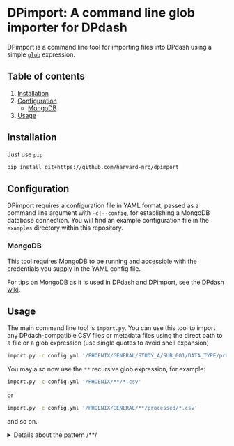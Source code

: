 DPimport: A command line glob importer for DPdash
=================================================
DPimport is a command line tool for importing files into DPdash using a
simple [`glob`](https://en.wikipedia.org/wiki/Glob_(programming)) expression.

## Table of contents
1. [Installation](#installation)
2. [Configuration](#configuration)
   - [MongoDB](#mongodb)
3. [Usage](#usage)

## Installation
Just use `pip`

```bash
pip install git+https://github.com/harvard-nrg/dpimport
```

## Configuration
DPimport requires a configuration file in YAML format, passed as a command
line argument with `-c|--config`, for establishing a MongoDB database 
connection. You will find an example configuration file in the `examples` 
directory within this repository.

### MongoDB

This tool requires MongoDB to be running and accessible with the credentials you
supply in the YAML config file.

For tips on MongoDB as it is used in DPdash and DPimport, see 
[the DPdash wiki](https://github.com/PREDICT-DPACC/dpdash/wiki/MongoDB-Tips).

## Usage
The main command line tool is `import.py`. You can use this tool to import any
DPdash-compatible CSV files or metadata files using the direct path to a file 
or a glob expression (use single quotes to avoid shell expansion)

```bash
import.py -c config.yml '/PHOENIX/GENERAL/STUDY_A/SUB_001/DATA_TYPE/processed/*.csv'
```

You may also now use the `**` recursive glob expression, for example:

```bash
import.py -c config.yml '/PHOENIX/**/*.csv'
```

or

```bash
import.py -c config.yml '/PHOENIX/GENERAL/**/processed/*.csv'
```

and so on.

<details>
<summary>Details about the pattern /**/</summary>
<br>

`directory/*/*.csv` matches only `directory/[subdirectory]/[filename].csv`. With a [recursive glob pattern](https://docs.python.org/3/library/glob.html#glob.glob), `directory/**/*.csv` will additionally match:

* `directory/[filename].csv` (no subdirectory)
* `directory/[subdirectory1]/[subdirectory2]/[filename].csv` (sub-subdirectory)

and so on, for as many levels deep as exist in the directory tree.

</details>
